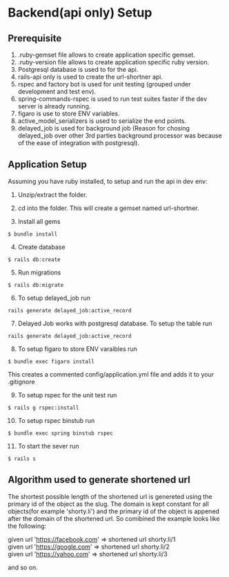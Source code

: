 # Backend(api only) Setup

## Prerequisite
1. .ruby-gemset file allows to create application specific gemset.
2. .ruby-version file allows to create application specific ruby version.
3. Postgresql database is used to for the api.
4. rails-api only is used to create the url-shortner api.
5. rspec and factory bot is used for unit testing (grouped under development and test env).
6. spring-commands-rspec is used to run test suites faster if the dev server is already running.
7. figaro is use to store ENV variables.
8. active_model_serializers is used to serialize the end points.
9. delayed_job is used for background job (Reason for chosing delayed_job over other 3rd parties background processor was because of the ease of integration with postgresql).

## Application Setup

Assuming you have ruby installed, to setup and run the api in dev env:

1. Unzip/extract the folder.

2. cd into the folder. This will create a gemset named url-shortner.

3. Install all gems 
```
$ bundle install
```
4. Create database
```
$ rails db:create
```
5. Run migrations
```
$ rails db:migrate
```
6. To setup delayed_job run
```
rails generate delayed_job:active_record
```
7. Delayed Job works with postgresql database. To setup the table run
```
rails generate delayed_job:active_record
```
8. To setup figaro to store ENV varaibles run 
```
$ bundle exec figaro install
``` 
This creates a commented config/application.yml file and adds it to your .gitignore

9. To setup rspec for the unit test run
```
$ rails g rspec:install
```
10. To setup rspec binstub run 
```
$ bundle exec spring binstub rspec
```
11. To start the sever run
```
$ rails s
```

## Algorithm used to generate shortened url

The shortest possible length of the shortened url is genereted using the primary id of the object as the slug. The domain is kept constant for all objects(for example 'shorty.li') and the primary id of the object is appened after the domain of the shortened url. So comibined the example looks like the following:

given url 'https://facebook.com' => shortened url shorty.li/1  
given url 'https://google.com' => shortened url shorty.li/2  
given url 'https://yahoo.com' => shortened url shorty.li/3

and so on.
 

